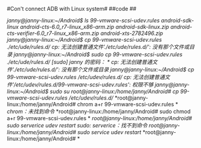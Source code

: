 #Con't connect ADB with Linux system#
##code ##

*janny@janny-linux:~/Android$ ls*
*99-vmware-scsi-udev.rules                      android-sdk-linux*
*android-cts-6.0_r7-linux_x86-arm.zip           android-sdk-linux.zip*
*android-cts-verifier-6.0_r7-linux_x86-arm.zip  android-xts-2782496.zip*
*janny@janny-linux:~/Android$ cp 99-vmware-scsi-udev.rules  ./etc/ude/rules.d/*
*cp: 无法创建普通文件'./etc/ude/rules.d/': 没有那个文件或目录*
*janny@janny-linux:~/Android$ sudo cp 99-vmware-scsi-udev.rules ./etc/ude/rules.d/*
*[sudo] janny 的密码： *
*cp: 无法创建普通文件'./etc/ude/rules.d/': 没有那个文件或目录*
*janny@janny-linux:~/Android$ cp 99-vmware-scsi-udev.rules /etc/udev/rules.d/*
*cp: 无法创建普通文件'/etc/udev/rules.d/99-vmware-scsi-udev.rules': 权限不够**
*janny@janny-linux:~/Android$ sudo su*
*root@janny-linux:/home/janny/Android# cp 99-vmware-scsi-udev.rules /etc/udev/rules.d/*
*root@janny-linux:/home/janny/Android# chrom a+r 99-vmware-scsi-udev.rules *
*chrom：未找到命令*
*root@janny-linux:/home/janny/Android# sudo chmod a+r 99-vmware-scsi-udev.rules *
*root@janny-linux:/home/janny/Android# sudo serverice udev restart*
*sudo: serverice：找不到命令*
*root@janny-linux:/home/janny/Android# sudo service udev restart*
*root@janny-linux:/home/janny/Android# *
